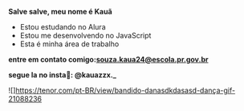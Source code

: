 **Salve salve, meu nome é Kauã**

- Estou estudando no Alura
- Estou me desenvolvendo no JavaScript
- Esta é minha área de trabalho

**entre em contato comigo:souza.kaua24@escola.pr.gov.br** 

**segue la no insta🎰: @kauazzx._**

![]https://tenor.com/pt-BR/view/bandido-danasdkdasasd-dança-gif-21088236
